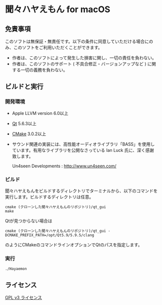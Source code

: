 聞々ハヤえもん for macOS
=======================

## 免責事項
このソフトは無保証・無責任です。以下の条件に同意していただける場合にのみ、このソフトをご利用いただくことができます。
- 作者は、このソフトによって発生した損害に関し、一切の責任を負わない。
- 作者は、このソフトのサポート ( 不具合修正・バージョンアップなど ) に関する一切の義務を負わない。

## ビルドと実行

### 開発環境
- Apple LLVM version 6.0以上
- [Qt](https://www.qt.io/download) 5.6.3以上
- [CMake](https://cmake.org/download/) 3.0.2以上
- サウンド関連の実装には、高性能オーディオライブラリ「BASS」を使用しています。有用なライブラリを公開なさっている Ian Luck 氏に、深く感謝致します。

  Un4seen Developments : http://www.un4seen.com/

### ビルド
聞々ハヤえもんをビルドするディレクトリでターミナルから、以下のコマンドを実行します。ビルドするディレクトリは任意。
```
cmake (クローンした聞々ハヤえもんのリポジトリ)/qt_gui
make
```
Qtが見つからない場合は
```
cmake (クローンした聞々ハヤえもんのリポジトリ)/qt_gui -DCMAKE_PREFIX_PATH=/opt/Qt5.9/5.9.5/clang
```
のようにCMakeのコマンドラインオプションでQtのパスを指定します。

### 実行
```
./Hayaemon
```

## ライセンス
[GPL v3 ライセンス](https://www.gnu.org/licenses/gpl-3.0.html)
